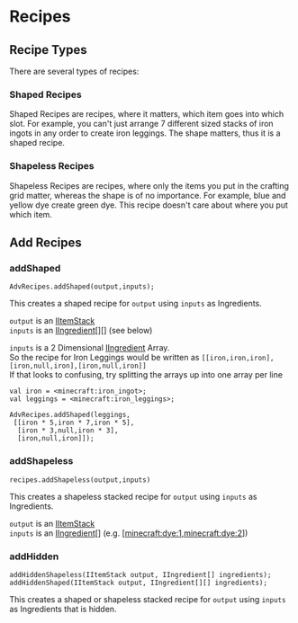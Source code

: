 # Recipes

## Recipe Types
There are several types of recipes:

### Shaped Recipes
Shaped Recipes are recipes, where it matters, which item goes into which slot.
For example, you can't just arrange 7 different sized stacks of iron ingots in any order to create iron leggings. The shape matters, thus it is a shaped recipe.

### Shapeless Recipes
Shapeless Recipes are recipes, where only the items you put in the crafting grid matter, whereas the shape is of no importance.
For example, blue and yellow dye create green dye. This recipe doesn't care about where you put which item.

## Add Recipes

### addShaped
```zenscript
AdvRecipes.addShaped(output,inputs);
```

This creates a shaped recipe for `output` using `inputs` as Ingredients.

`output` is an [IItemStack](https://docs.blamejared.com/1.12/en/#Vanilla/Items/IItemStack/)  
`inputs` is an [IIngredient](https://docs.blamejared.com/1.12/en/#Vanilla/Variable_Types/IIngredient/)[][] (see below)

`inputs` is a 2 Dimensional [IIngredient](https://docs.blamejared.com/1.12/en/#Vanilla/Variable_Types/IIngredient/) Array.  
So the recipe for Iron Leggings would be written as `[[iron,iron,iron],[iron,null,iron],[iron,null,iron]]`  
If that looks to confusing, try splitting the arrays up into one array per line
```zenscript
val iron = <minecraft:iron_ingot>;
val leggings = <minecraft:iron_leggings>;

AdvRecipes.addShaped(leggings,
 [[iron * 5,iron * 7,iron * 5],
  [iron * 3,null,iron * 3],
  [iron,null,iron]]);
```

### addShapeless
```zenscript
recipes.addShapeless(output,inputs)
```

This creates a shapeless stacked recipe for `output` using `inputs` as Ingredients.

`output` is an [IItemStack](/Vanilla/Items/IItemStack/)  
`inputs` is an [IIngredient](https://docs.blamejared.com/1.12/en/#Vanilla/Variable_Types/IIngredient/)[]  (e.g. [<minecraft:dye:1>,<minecraft:dye:2>])

### addHidden
```zenscript
addHiddenShapeless(IItemStack output, IIngredient[] ingredients);
addHiddenShaped(IItemStack output, IIngredient[][] ingredients);
```

This creates a shaped or shapeless stacked recipe for `output` using `inputs` as Ingredients that is hidden. 
